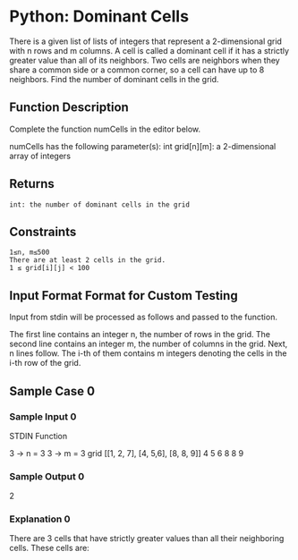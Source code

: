 # Python: Dominant Cells

There is a given list of lists of integers that represent a 2-dimensional grid with n rows and m columns. A cell is called a dominant cell if it has a strictly greater value than all of its neighbors. Two cells are neighbors when they share a common side or a common corner, so a cell can have up to 8 neighbors. Find the number of dominant cells in the grid.

## Function Description

Complete the function numCells in the editor below.

numCells has the following parameter(s):
    int grid[n][m]: a 2-dimensional array of integers

## Returns

    int: the number of dominant cells in the grid

## Constraints

    1≤n, m≤500
    There are at least 2 cells in the grid.
    1 ≤ grid[i][j] < 100


## Input Format Format for Custom Testing

Input from stdin will be processed as follows and passed to the function.

The first line contains an integer n, the number of rows in the grid.
The second line contains an integer m, the number of columns in the grid.
Next, n lines follow. The i-th of them contains m integers denoting the cells in the i-th row of the grid.

## Sample Case 0

### Sample Input 0

STDIN             Function

3 → n = 3
3 → m = 3
grid [[1, 2, 7], [4, 5,6], [8, 8, 9]]
4 5 6
8 8 9

### Sample Output 0
2

### Explanation 0

There are 3 cells that have strictly greater values than all their neighboring cells. These cells are:
